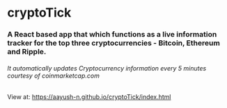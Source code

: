 # cryptoTick

### A React based app that which functions as a live information tracker for the top three cryptocurrencies - Bitcoin, Ethereum and Ripple.

###### It automatically updates Cryptocurrency information every 5 minutes courtesy of coinmarketcap.com

View at: https://aayush-n.github.io/cryptoTick/index.html
